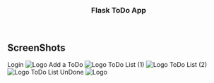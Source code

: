 <div id="top"></div>


<!-- PROJECT LOGO -->
<br />
<div align="center">
  <h3 align="center">Flask ToDo App</h3>
    <br />
</div>


<!-- ABOUT THE PROJECT -->
## ScreenShots
Login
<img src="images/screenshot (2).jpeg" alt="Logo">
Add a ToDo
<img src="images/screenshot (3).jpeg" alt="Logo">
ToDo List (1)
<img src="images/screenshot (4).jpeg" alt="Logo">
ToDo List (2)
<img src="images/screenshot (5).jpeg" alt="Logo">
ToDo List UnDone
<img src="images/screenshot (6).jpeg" alt="Logo">
